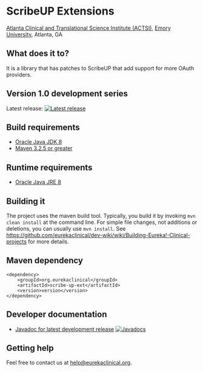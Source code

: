 # ScribeUP Extensions
[Atlanta Clinical and Translational Science Institute (ACTSI)](http://www.actsi.org), [Emory University](http://www.emory.edu), Atlanta, GA

## What does it to?
It is a library that has patches to ScribeUP that add support for more OAuth providers.

## Version 1.0 development series
Latest release: [![Latest release](https://maven-badges.herokuapp.com/maven-central/org.eurekaclinical/eurekaclinical-i2b2-integration-service/badge.svg)](https://maven-badges.herokuapp.com/maven-central/org.eurekaclinical/eurekaclinical-i2b2-integration-service)

## Build requirements
* [Oracle Java JDK 8](http://www.oracle.com/technetwork/java/javase/overview/index.html)
* [Maven 3.2.5 or greater](https://maven.apache.org)

## Runtime requirements
* [Oracle Java JRE 8](http://www.oracle.com/technetwork/java/javase/overview/index.html)

## Building it
The project uses the maven build tool. Typically, you build it by invoking `mvn clean install` at the command line. For simple file changes, not additions or deletions, you can usually use `mvn install`. See https://github.com/eurekaclinical/dev-wiki/wiki/Building-Eureka!-Clinical-projects for more details.

## Maven dependency
```
<dependency>
    <groupId>org.eurekaclinical</groupId>
    <artifactId>scribe-up-ext</artifactId>
    <version>version</version>
</dependency>
```

## Developer documentation
* [Javadoc for latest development release](http://javadoc.io/doc/org.eurekaclinical/scribe-up-ext) [![Javadocs](http://javadoc.io/badge/org.eurekaclinical/scribe-up-ext.svg)](http://javadoc.io/doc/org.eurekaclinical/scribe-up-ext)

## Getting help
Feel free to contact us at help@eurekaclinical.org.
